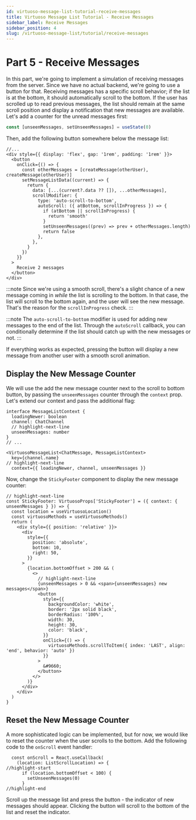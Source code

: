 ```yaml
---
id: virtuoso-message-list-tutorial-receive-messages
title: Virtuoso Message List Tutorial - Receive Messages
sidebar_label: Receive Messages
sidebar_position: 4
slug: /virtuoso-message-list/tutorial/receive-messages
---
```


# Part 5 - Receive Messages

In this part, we're going to implement a simulation of receiving messages from the server. Since we have no actual backend, we're going to use a button for that. Receiving messages has a specific scroll behavior; if the list is at the bottom, it should automatically scroll to the bottom. If the user has scrolled up to read previous messages, the list should remain at the same scroll position and display a notification that new messages are available. Let's add a counter for the unread messages first:

```ts
const [unseenMessages, setUnseenMessages] = useState(0)
```

Then, add the following button somewhere below the message list:

```tsx
//...
<div style={{ display: 'flex', gap: '1rem', padding: '1rem' }}>
  <button
    onClick={() => {
      const otherMessages = [createMessage(otherUser), createMessage(otherUser)]
      setMessageListData((current) => {
        return {
          data: [...(current?.data ?? []), ...otherMessages],
          scrollModifier: {
            type: 'auto-scroll-to-bottom',
            autoScroll: ({ atBottom, scrollInProgress }) => {
              if (atBottom || scrollInProgress) {
                return 'smooth'
              }
              setUnseenMessages((prev) => prev + otherMessages.length)
              return false
            },
          },
        }
      })
    }}
  >
    Receive 2 messages
  </button>
</div>
```

:::note
Since we're using a smooth scroll, there's a slight chance of a new message coming in _while_ the list is scrolling to the bottom. In that case, the list will scroll to the bottom again, and the user will see the new message. That's the reason for the `scrollInProgress` check.
:::

:::note
The `auto-scroll-to-bottom` modifier is used for adding new messages to the end of the list. Through the `autoScroll` callback, you can conditionally determine if the list should catch up with the new messages or not.
:::

If everything works as expected, pressing the button will display a new message from another user with a smooth scroll animation.

## Display the New Message Counter

We will use the add the new message counter next to the scroll to bottom button, by passing the `unseenMessages` counter through the `context` prop. Let's extend our context and pass the additional flag:

```tsx
interface MessageListContext {
  loadingNewer: boolean
  channel: ChatChannel
  // highlight-next-line
  unseenMessages: number
}
// ...

<VirtuosoMessageList<ChatMessage, MessageListContext>
  key={channel.name}
// highlight-next-line
  context={{ loadingNewer, channel, unseenMessages }}
```

Now, change the `StickyFooter` component to display the new message counter:

```tsx
// highlight-next-line
const StickyFooter: VirtuosoProps['StickyFooter'] = ({ context: { unseenMessages } }) => {
  const location = useVirtuosoLocation()
  const virtuosoMethods = useVirtuosoMethods()
  return (
    <div style={{ position: 'relative' }}>
      <div
        style={{
          position: 'absolute',
          bottom: 10,
          right: 50,
        }}
      >
        {location.bottomOffset > 200 && (
          <>
            // highlight-next-line
            {unseenMessages > 0 && <span>{unseenMessages} new messages</span>}
            <button
              style={{
                backgroundColor: 'white',
                border: '2px solid black',
                borderRadius: '100%',
                width: 30,
                height: 30,
                color: 'black',
              }}
              onClick={() => {
                virtuosoMethods.scrollToItem({ index: 'LAST', align: 'end', behavior: 'auto' })
              }}
            >
              &#9660;
            </button>
          </>
        )}
      </div>
    </div>
  )
}
```

## Reset the New Message Counter

A more sophisticated logic can be implemented, but for now, we would like to reset the counter when the user scrolls to the bottom. Add the following code to the `onScroll` event handler:

```tsx
  const onScroll = React.useCallback(
    (location: ListScrollLocation) => {
//highlight-start
      if (location.bottomOffset < 100) {
        setUnseenMessages(0)
      }
//highlight-end
```

Scroll up the message list and press the button - the indicator of new messages should appear. Clicking the button will scroll to the bottom of the list and reset the indicator.

